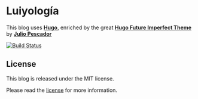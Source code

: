 # Luiyología

This blog uses [**Hugo**](https://gohugo.io/), enriched by the great [**Hugo Future Imperfect Theme**](https://themes.gohugo.io/future-imperfect/) by [**Julio Pescador**](https://jpescador.com/)

[![Build Status](https://circleci.com/gh/LuisGC/blog.svg?style=shield&circle-token=84b0c3abe4224e336ee9d92c7e04204e9a2b2767)](https://circleci.com/gh/LuisGC/blog)

## License

This blog is released under the MIT license.

Please read the [license](LICENSE.md) for more information.
